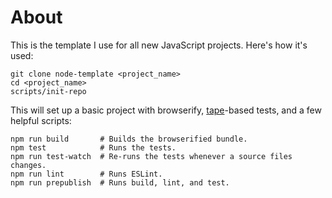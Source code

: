 # About

This is the template I use for all new JavaScript projects. Here's how it's
used:

    git clone node-template <project_name>
    cd <project_name>
    scripts/init-repo

This will set up a basic project with browserify, [tape](https://www.npmjs.com/package/tape)-based
tests, and a few helpful scripts:

    npm run build       # Builds the browserified bundle.
    npm test            # Runs the tests.
    npm run test-watch  # Re-runs the tests whenever a source files changes.
    npm run lint        # Runs ESLint.
    npm run prepublish  # Runs build, lint, and test.

